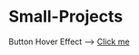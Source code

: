 # Small-Projects
Button Hover Effect --> [Click me](https://gautam25raj.github.io/Small-Projects/Button%20Hover/)
